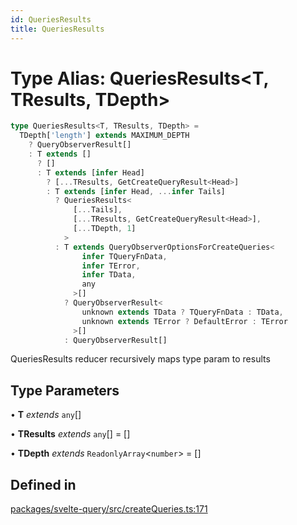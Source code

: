 ```yaml
---
id: QueriesResults
title: QueriesResults
---
```


# Type Alias: QueriesResults\<T, TResults, TDepth\>

```ts
type QueriesResults<T, TResults, TDepth> =
  TDepth['length'] extends MAXIMUM_DEPTH
    ? QueryObserverResult[]
    : T extends []
      ? []
      : T extends [infer Head]
        ? [...TResults, GetCreateQueryResult<Head>]
        : T extends [infer Head, ...infer Tails]
          ? QueriesResults<
              [...Tails],
              [...TResults, GetCreateQueryResult<Head>],
              [...TDepth, 1]
            >
          : T extends QueryObserverOptionsForCreateQueries<
                infer TQueryFnData,
                infer TError,
                infer TData,
                any
              >[]
            ? QueryObserverResult<
                unknown extends TData ? TQueryFnData : TData,
                unknown extends TError ? DefaultError : TError
              >[]
            : QueryObserverResult[]
```

QueriesResults reducer recursively maps type param to results

## Type Parameters

• **T** _extends_ `any`[]

• **TResults** _extends_ `any`[] = []

• **TDepth** _extends_ `ReadonlyArray`\<`number`\> = []

## Defined in

[packages/svelte-query/src/createQueries.ts:171](https://github.com/TanStack/query/blob/main/packages/svelte-query/src/createQueries.ts#L171)
